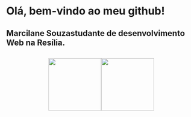 # Olá, bem-vindo ao meu github!
## Marcilane Souzastudante de desenvolvimento Web na Resília.
##
 <div align="center"><div href="https://github.com/MarcilaneSouza"><img height="140em" src="https://github-readme-stats.vercel.app/api?username=MarcilaneSouza&show_icons=true&theme=material-palenight &include_all_commits=true&count_private=true"/><img height="140em" src="https://github-readme-stats.vercel.app/api/top-langs/?,username=MarcilaneSouza&layout=compact&langs_count=7&theme=material-palenight "/></div>
